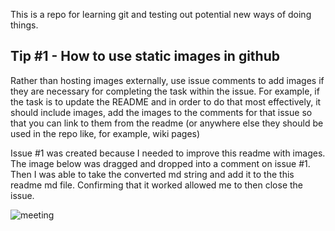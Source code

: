 This is a repo for learning git and testing out potential new ways of doing things. 

## Tip #1 - How to use static images in github

Rather than hosting images externally, use issue comments to add images if they are necessary for completing the task within the issue. For example, if the task is to update the README and in order to do that most effectively, it should include images, add the images to the comments for that issue so that you can link to them from the readme (or anywhere else they should be used in the repo like, for example, wiki pages)

Issue #1 was created because I needed to improve this readme with images. The image below was dragged and dropped into a comment on issue #1. Then I was able to take the converted md string and add it to the this readme md file. Confirming that it worked allowed me to then close the issue. 

![meeting](https://cloud.githubusercontent.com/assets/1933347/21013956/f6c6aa50-bd29-11e6-8686-fa990795cfb9.jpg)

